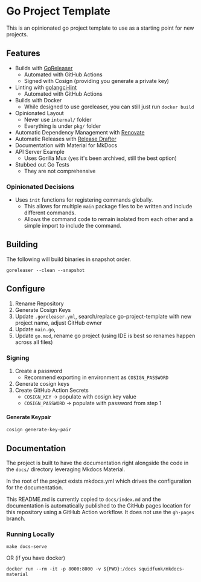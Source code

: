 # Go Project Template

This is an opinionated go project template to use as a starting point for new projects.

## Features

- Builds with [GoReleaser](https://goreleaser.com)
  - Automated with GitHub Actions
  - Signed with Cosign (providing you generate a private key)
- Linting with [golangci-lint](https://golangci-lint.run/)
  - Automated with GitHub Actions
- Builds with Docker
  - While designed to use goreleaser, you can still just run `docker build`
- Opinionated Layout
  - Never use `internal/` folder 
  - Everything is under `pkg/` folder
- Automatic Dependency Management with [Renovate](https://github.com/renovatebot/renovate)
- Automatic Releases with [Release Drafter](https://github.com/release-drafter/release-drafter)
- Documentation with Material for MkDocs
- API Server Example
  - Uses Gorilla Mux (yes it's been archived, still the best option)
- Stubbed out Go Tests
  - They are not comprehensive

### Opinionated Decisions

- Uses `init` functions for registering commands globally.
  - This allows for multiple `main` package files to be written and include different commands.
  - Allows the command code to remain isolated from each other and a simple import to include the command.

## Building

The following will build binaries in snapshot order.

```console
goreleaser --clean --snapshot
```

## Configure

1. Rename Repository
2. Generate Cosign Keys
3. Update `.goreleaser.yml`, search/replace go-project-template with new project name, adjust GitHub owner
4. Update `main.go`,
5. Update `go.mod`, rename go project (using IDE is best so renames happen across all files)

### Signing

1. Create a password
   - Recommend exporting in environment as `COSIGN_PASSWORD`
2. Generate cosign keys
3. Create GitHub Action Secrets
   - `COSIGN_KEY` -> populate with cosign.key value
   - `COSIGN_PASSWORD` -> populate with password from step 1

#### Generate Keypair

```console
cosign generate-key-pair
```

## Documentation

The project is built to have the documentation right alongside the code in the `docs/` directory leveraging Mkdocs Material.

In the root of the project exists mkdocs.yml which drives the configuration for the documentation.

This README.md is currently copied to `docs/index.md` and the documentation is automatically published to the GitHub
pages location for this repository using a GitHub Action workflow. It does not use the `gh-pages` branch.

### Running Locally

```console
make docs-serve
```

OR (if you have docker)

```console
docker run --rm -it -p 8000:8000 -v ${PWD}:/docs squidfunk/mkdocs-material
```